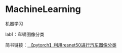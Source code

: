 # MachineLearning
机器学习

lab1：车辆图像分类

简书链接：<a href="https://www.jianshu.com/p/b935e108ba7d"> 【pytorch】利用resnet50进行汽车图像分类</a>






